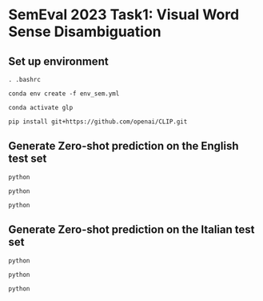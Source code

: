 # SemEval 2023 Task1: Visual Word Sense Disambiguation

## Set up environment


```
. .bashrc

conda env create -f env_sem.yml

conda activate glp

pip install git+https://github.com/openai/CLIP.git
```

## Generate Zero-shot prediction on the English test set


```
python 

python

python
```

## Generate Zero-shot prediction on the Italian test set


```
python 

python

python
```
